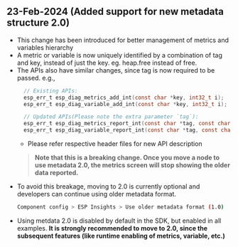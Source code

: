 ## 23-Feb-2024 (Added support for new metadata structure 2.0)

- This change has been introduced for better management of metrics and variables hierarchy
- A metric or variable is now uniquely identified by a combination of tag and key, instead of just the key. eg. heap.free instead of free.
- The APIs also have similar changes, since tag is now required to be passed. e.g.,
    ```c
      // Existing APIs:
      esp_err_t esp_diag_metrics_add_int(const char *key, int32_t i);
      esp_err_t esp_diag_variable_add_int(const char *key, int32_t i);

      // Updated APIs(Please note the extra parameter `tag`):
      esp_err_t esp_diag_metrics_report_int(const char *tag, const char *key, int32_t i);
      esp_err_t esp_diag_variable_report_int(const char *tag, const char *key, int32_t i);
    ```
    - Please refer respective header files for new API description
  > **Note that this is a breaking change. Once you move a node to use metadata 2.0, the metrics screen will stop showing the older data reported.**
-  To avoid this breakage, moving to 2.0 is currently optional and developers can continue using older metadata format.
   ```bash
   Component config > ESP Insights > Use older metadata format (1.0)
   ```
-  Using metdata 2.0 is disabled by default in the SDK, but enabled in all examples. **It is strongly recommended to move to 2.0, since the subsequent features (like runtime enabling of metrics, variable, etc.)**
